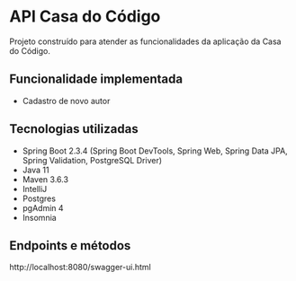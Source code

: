 # API Casa do Código
Projeto construído para atender as funcionalidades da aplicação da Casa do Código.

## Funcionalidade implementada

 -  Cadastro de novo autor

## Tecnologias utilizadas
- Spring Boot 2.3.4 (Spring Boot DevTools, Spring Web, Spring Data JPA, Spring Validation, PostgreSQL Driver)
- Java 11
- Maven 3.6.3
- IntelliJ
- Postgres
- pgAdmin 4
- Insomnia

## Endpoints e métodos 

http://localhost:8080/swagger-ui.html

